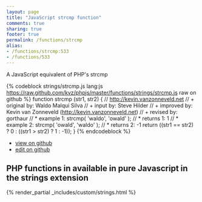 ```yaml
---
layout: page
title: "JavaScript strcmp function"
comments: true
sharing: true
footer: true
permalink: /functions/strcmp
alias:
- /functions/strcmp:533
- /functions/533
---
```

<!-- Generated by Rakefile:build -->
A JavaScript equivalent of PHP's strcmp

{% codeblock strings/strcmp.js lang:js https://raw.github.com/kvz/phpjs/master/functions/strings/strcmp.js raw on github %}
function strcmp (str1, str2) {
    // http://kevin.vanzonneveld.net
    // +   original by: Waldo Malqui Silva
    // +      input by: Steve Hilder
    // +   improved by: Kevin van Zonneveld (http://kevin.vanzonneveld.net)
    // +    revised by: gorthaur
    // *     example 1: strcmp( 'waldo', 'owald' );
    // *     returns 1: 1
    // *     example 2: strcmp( 'owald', 'waldo' );
    // *     returns 2: -1
    return ((str1 == str2) ? 0 : ((str1 > str2) ? 1 : -1));
}
{% endcodeblock %}

 - [view on github](https://github.com/kvz/phpjs/blob/master/functions/strings/strcmp.js)
 - [edit on github](https://github.com/kvz/phpjs/edit/master/functions/strings/strcmp.js)

## PHP functions in available in pure Javascript in the strings extension
{% render_partial _includes/custom/strings.html %}
